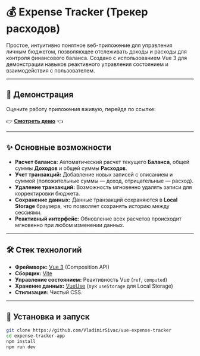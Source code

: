 # 💰 Expense Tracker (Трекер расходов)

Простое, интуитивно понятное веб-приложение для управления личным бюджетом, позволяющее отслеживать доходы и расходы для контроля финансового баланса. Создано с использованием Vue 3 для демонстрации навыков реактивного управления состоянием и взаимодействия с пользователем.

***

## 🔗 Демонстрация

Оцените работу приложения вживую, перейдя по ссылке:

👉 **[Смотреть демо](https://expense-tracker-vuejs.netlify.app)** 👈

***

## ✨ Основные возможности

* **Расчет баланса:** Автоматический расчет текущего **Баланса**, общей суммы **Доходов** и общей суммы **Расходов**.
* **Учет транзакций:** Добавление новых записей с описанием и суммой (положительные суммы — доход, отрицательные — расход).
* **Удаление транзакций:** Возможность мгновенно удалять записи для корректировки бюджета.
* **Сохранение данных:** Данные транзакций сохраняются в **Local Storage** браузера, что позволяет сохранять историю между сессиями.
* **Реактивный интерфейс:** Обновление всех расчетов происходит мгновенно при любом изменении данных.

***

## 🛠️ Стек технологий

* **Фреймворк:** [Vue 3](https://vuejs.org/) (Composition API)
* **Сборщик:** [Vite](https://vitejs.dev/)
* **Управление состоянием:** Реактивность Vue (`ref`, `computed`)
* **Хранение данных:** [VueUse](https://vueuse.org/) (хук `useStorage` для Local Storage)
* **Стилизация:** Чистый CSS.

***

## 🚀 Установка и запуск

```bash
git clone https://github.com/VladimirSivac/vue-expense-tracker
cd expense-tracker-app
npm install
npm run dev
